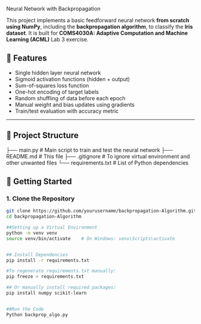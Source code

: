 Neural Network with Backpropagation

This project implements a basic feedforward neural network **from scratch using NumPy**, including the **backpropagation algorithm**, to classify the **Iris dataset**. It is built for **COMS4030A: Adaptive Computation and Machine Learning (ACML)** Lab 3 exercise.

## 🔧 Features

- Single hidden layer neural network
- Sigmoid activation functions (hidden + output)
- Sum-of-squares loss function
- One-hot encoding of target labels
- Random shuffling of data before each epoch
- Manual weight and bias updates using gradients
- Train/test evaluation with accuracy metric

---

## 📁 Project Structure
├── main.py # Main script to train and test the neural network
├── README.md # This file
├── .gitignore # To ignore virtual environment and other unwanted files
└── requirements.txt # List of Python dependencies

## 🚀 Getting Started

### 1. Clone the Repository

```bash
git clone https://github.com/yourusername/backpropagation-Algorithm.git
cd backpropagation-Algorithm

##Setting up a Virtual Environment
python -m venv venv
source venv/bin/activate    # On Windows: venv\Scripts\activate


## Install Dependencies
pip install -r requirements.txt

#To regenerate requirements.txt manually:
pip freeze > requirements.txt

## Or manually install required packages:
pip install numpy scikit-learn


##Run the Code
Python backprop_algo.py


